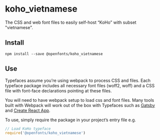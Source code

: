 
# koho_vietnamese

The CSS and web font files to easily self-host “KoHo” with subset "vietnamese".

## Install

`npm install --save @openfonts/koho_vietnamese`

## Use

Typefaces assume you’re using webpack to process CSS and files. Each typeface
package includes all necessary font files (woff2, woff) and a CSS file with
font-face declarations pointing at these files.

You will need to have webpack setup to load css and font files. Many tools built
with Webpack will work out of the box with Typefaces such as [Gatsby](https://github.com/gatsbyjs/gatsby)
and [Create React App](https://github.com/facebookincubator/create-react-app).

To use, simply require the package in your project’s entry file e.g.

```javascript
// Load KoHo typeface
require('@openfonts/koho_vietnamese')
```
